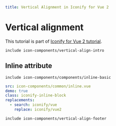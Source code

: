 ```yaml
title: Vertical Alignment in Iconify for Vue 2
```

# Vertical alignment

This tutorial is part of [Iconify for Vue 2 tutorial](./index.md).

`include icon-components/vertical-align-intro`

## Inline attribute

`include icon-components/components/inline-basic`

```yaml
src: icon-components/common/inline.vue
demo: true
class: iconify-inline-block
replacements:
  - search: iconify/vue
    replace: iconify/vue2
```

`include icon-components/vertical-align-footer`
